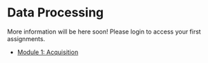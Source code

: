 # Data Processing

More information will be here soon! Please login to access your first assignments.

- [Module 1: Acquisition](/acquisition)


